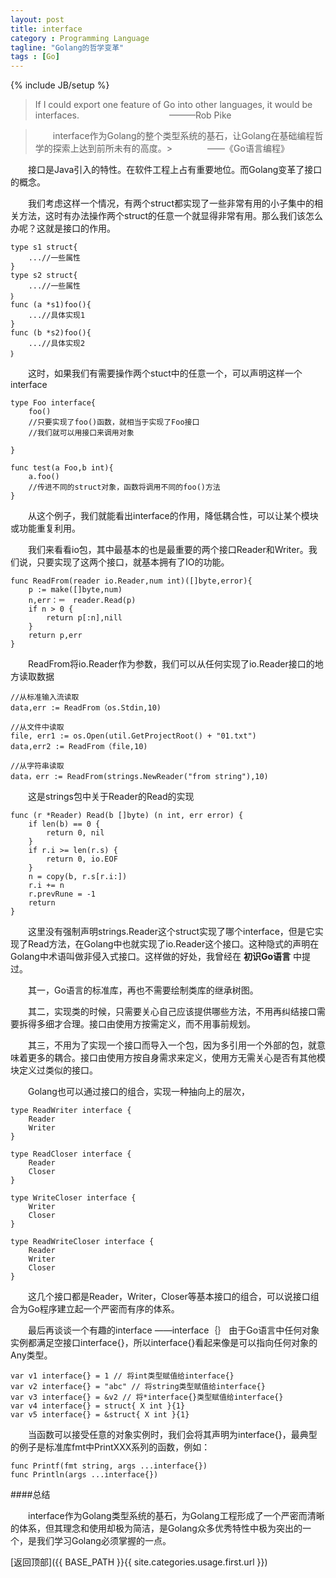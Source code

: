 ```yaml
---
layout: post
title: interface
category : Programming Language
tagline: "Golang的哲学变革"
tags : [Go]
---
```

{% include JB/setup %}

> If I could export one feature of Go into other languages, it would be interfaces.
> &emsp;&emsp;&emsp;&emsp;&emsp;&emsp;&emsp;&emsp;&emsp;&emsp;———Rob Pike

>&emsp;&emsp;interface作为Golang的整个类型系统的基石，让Golang在基础编程哲学的探索上达到前所未有的高度。>&emsp;&emsp;&emsp;&emsp;——《Go语言编程》

&emsp;&emsp;接口是Java引入的特性。在软件工程上占有重要地位。而Golang变革了接口的概念。

&emsp;&emsp;我们考虑这样一个情况，有两个struct都实现了一些非常有用的小子集中的相关方法，这时有办法操作两个struct的任意一个就显得非常有用。那么我们该怎么办呢？这就是接口的作用。

	type s1 struct{
		...//一些属性
	}
	type s2 struct{
		...//一些属性
	｝
	func (a *s1)foo(){
		...//具体实现1
	}
	func (b *s2)foo(){
		...//具体实现2
	｝

&emsp;&emsp;这时，如果我们有需要操作两个stuct中的任意一个，可以声明这样一个interface

	type Foo interface{
		foo()
		//只要实现了foo()函数，就相当于实现了Foo接口 
		//我们就可以用接口来调用对象

	}
	
	func test(a Foo,b int){
		a.foo()
		//传进不同的struct对象，函数将调用不同的foo()方法
	}
	

&emsp;&emsp;从这个例子，我们就能看出interface的作用，降低耦合性，可以让某个模块或功能重复利用。

&emsp;&emsp;我们来看看io包，其中最基本的也是最重要的两个接口Reader和Writer。我们说，只要实现了这两个接口，就基本拥有了IO的功能。

	func ReadFrom(reader io.Reader,num int)([]byte,error){
		p := make([]byte,num)
		n,err：＝　reader.Read(p)
		if n > 0 {
 			return p[:n],nill
		}
		return p,err
	}

&emsp;&emsp;ReadFrom将io.Reader作为参数，我们可以从任何实现了io.Reader接口的地方读取数据

	//从标准输入流读取
	data,err := ReadFrom（os.Stdin,10)

	//从文件中读取
	file, err1 := os.Open(util.GetProjectRoot() + "01.txt")
	data,err2 := ReadFrom（file,10)

	//从字符串读取
	data，err := ReadFrom(strings.NewReader("from string"),10)

&emsp;&emsp;这是strings包中关于Reader的Read的实现

	func (r *Reader) Read(b []byte) (n int, err error) {
		if len(b) == 0 {
			return 0, nil
		}
		if r.i >= len(r.s) {
			return 0, io.EOF
		}
		n = copy(b, r.s[r.i:])
		r.i += n
		r.prevRune = -1
		return
	}

&emsp;&emsp;这里没有强制声明strings.Reader这个struct实现了哪个interface，但是它实现了Read方法，在Golang中也就实现了io.Reader这个接口。这种隐式的声明在Golang中术语叫做非侵入式接口。这样做的好处，我曾经在 **初识Go语言** 中提过。

&emsp;&emsp;其一，Go语言的标准库，再也不需要绘制类库的继承树图。

&emsp;&emsp;其二，实现类的时候，只需要关心自己应该提供哪些方法，不用再纠结接口需要拆得多细才合理。接口由使用方按需定义，而不用事前规划。

&emsp;&emsp;其三，不用为了实现一个接口而导入一个包，因为多引用一个外部的包，就意味着更多的耦合。接口由使用方按自身需求来定义，使用方无需关心是否有其他模块定义过类似的接口。

&emsp;&emsp;Golang也可以通过接口的组合，实现一种抽向上的层次，

	type ReadWriter interface {
		Reader
		Writer
	}

	type ReadCloser interface {
		Reader
		Closer
	}

	type WriteCloser interface {
		Writer
		Closer
	}

	type ReadWriteCloser interface {
		Reader
		Writer
		Closer
	}

&emsp;&emsp;这几个接口都是Reader，Writer，Closer等基本接口的组合，可以说接口组合为Go程序建立起一个严密而有序的体系。

&emsp;&emsp;最后再谈谈一个有趣的interface ——interface｛｝
由于Go语言中任何对象实例都满足空接口interface{}，所以interface{}看起来像是可以指向任何对象的Any类型。
	
	var v1 interface{} = 1 // 将int类型赋值给interface{}
	var v2 interface{} = "abc" // 将string类型赋值给interface{}
	var v3 interface{} = &v2 // 将*interface{}类型赋值给interface{}
	var v4 interface{} = struct{ X int }{1}
	var v5 interface{} = &struct{ X int }{1}

&emsp;&emsp;当函数可以接受任意的对象实例时，我们会将其声明为interface{}，最典型的例子是标准库fmt中PrintXXX系列的函数，例如：
	
	func Printf(fmt string, args ...interface{})
	func Println(args ...interface{})

####总结

&emsp;&emsp;interface作为Golang类型系统的基石，为Golang工程形成了一个严密而清晰的体系，但其理念和使用却极为简洁，是Golang众多优秀特性中极为突出的一个，是我们学习Golang必须掌握的一点。


[返回顶部]({{ BASE_PATH }}{{ site.categories.usage.first.url }})